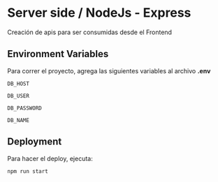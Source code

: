 
# Server side / NodeJs - Express

Creación de apis para ser consumidas desde el Frontend


## Environment Variables

Para correr el proyecto, agrega las siguientes variables al archivo **.env**

`DB_HOST`

`DB_USER`

`DB_PASSWORD`

`DB_NAME`



## Deployment

Para hacer el deploy, ejecuta:

```bash
npm run start
```


